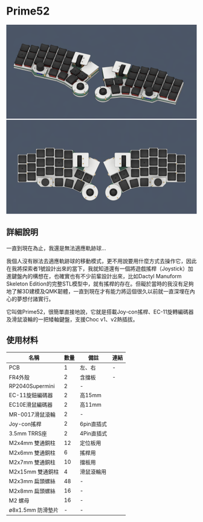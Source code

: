 # Prime52

![info](pic/info.png)
![info](pic/info2.png)

## 詳細說明

一直到現在為止，我還是無法適應軌跡球...

我個人沒有辦法去適應軌跡球的移動模式，更不用說要用什麼方式去操作它，因此在我將探索者1號設計出來的當下，我就知道還有一個將遊戲搖桿（Joystick）加進鍵盤內的構想在，也確實也有不少前輩設計出來，比如Dactyl Manuform Skeleton Edition的完整STL模型中，就有搖桿的存在。但礙於當時的我沒有足夠地了解3D建模及QMK韌體，一直到現在才有能力將這個很久以前就一直深埋在內心的夢想付諸實行。

它叫做Prime52，很簡單直接地說，它就是搭載Joy-con搖桿、EC-11旋轉編碼器及滑鼠滾輪的一把矮軸鍵盤，支援Choc v1、v2熱插拔。

## 使用材料

|名稱|數量|備註|連結|
|--|--|--|--|
|PCB|1|左、右|-|
|FR4外殼|2|含擋板|-|
|RP2040Supermini|2|-||
|EC-11旋鈕編碼器|2|高15mm||
|EC10E滑鼠編碼器|2|高11mm||
|MR-0017滑鼠滾輪|2|-||
|Joy-con搖桿|2|6pin直插式||
|3.5mm TRRS座|2|4Pin直插式||
|M2x4mm 雙通銅柱|12|定位板用||
|M2x6mm 雙通銅柱|6|搖桿用||
|M2x7mm 雙通銅柱|10|擋板用||
|M2x15mm 雙通銅柱|4|滑鼠滾輪用||
|M2x3mm 扁頭螺絲|48|-||
|M2x8mm 扁頭螺絲|16|-||
|M2 螺母|16|-||
|ø8x1.5mm 防滑墊片|-|-||












